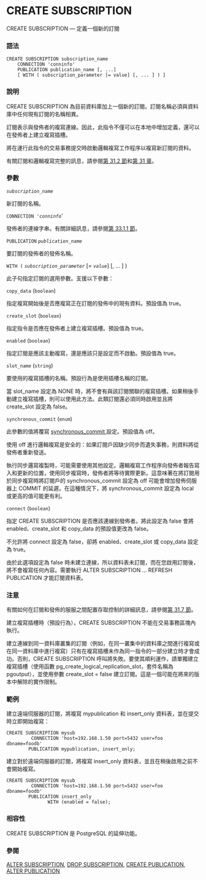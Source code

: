 # CREATE SUBSCRIPTION

CREATE SUBSCRIPTION — 定義一個新的訂閱

### 語法

```text
CREATE SUBSCRIPTION subscription_name
    CONNECTION 'conninfo'
    PUBLICATION publication_name [, ...]
    [ WITH ( subscription_parameter [= value] [, ... ] ) ]
```

### 說明

CREATE SUBSCRIPTION 為目前資料庫加上一個新的訂閱。訂閱名稱必須與資料庫中任何現有訂閱的名稱相異。

訂閱表示與發佈者的複寫連線。因此，此指令不僅可以在本地中增加定義，還可以在發佈者上建立複寫插槽。

將在運行此指令的交易事務提交時啟動邏輯複寫工作程序以複寫新訂閱的資料。

有關訂閱和邏輯複寫完整的訊息，請參閱[第 31.2 節](../../server-administration/logical-replication/31.2.-ding-yue-subscription.md)和[第 31 章](../../server-administration/logical-replication/)。

### 參數

_`subscription_name`_

新訂閱的名稱。

`CONNECTION '`_`conninfo`_'

發佈者的連線字串。有關詳細訊息，請參閱[第 33.1.1 節](../../client-interfaces/libpq-c-library/database-connection-control-functions.md#33-1-1-connection-strings)。

`PUBLICATION` _`publication_name`_

要訂閱的發佈者的發佈名稱。

`WITH (` _`subscription_parameter`_ \[= _`value`_\] \[, ... \] \)

此子句指定訂閱的選用參數。支援以下參數：

`copy_data` \(`boolean`\)

指定複寫開始後是否應複寫正在訂閱的發佈中的現有資料。預設值為 true。

`create_slot` \(`boolean`\)

指定指令是否應在發佈者上建立複寫插槽。預設值為 true。

`enabled` \(`boolean`\)

指定訂閱是應該主動複寫，還是應該只是設定而不啟動。預設值為 true。

`slot_name` \(`string`\)

要使用的複寫插槽的名稱。預設行為是使用插槽名稱的訂閱。

當 slot\_name 設定為 NONE 時，將不會有與該訂閱關聯的複寫插槽。如果稍後手動建立複寫插槽，則可以使用此方法。此類訂閱還必須同時啟用並且將 create\_slot 設定為 false。

`synchronous_commit` \(`enum`\)

此參數的值將覆寫 [synchronous\_commit ](../../server-administration/server-configuration/write-ahead-log.md#19-5-1-settings)設定。預設值為 off。

使用 off 進行邏輯複寫是安全的：如果訂閱戶因缺少同步而遺失事務，則資料將從發佈者重新發送。

執行同步邏寫複製時，可能需要使用其他設定。邏輯複寫工作程序向發佈者報告寫入和更新的位置，使用同步複寫時，發佈者將等待實際更新。這意味著在將訂閱用於同步複寫時將訂閱戶的 synchronous\_commit 設定為 off 可能會增加發佈伺服器上 COMMIT 的延遲。在這種情況下，將 synchronous\_commit 設定為 local 或更高的值可能更有利。

`connect` \(`boolean`\)

指定 CREATE SUBSCRIPTION 是否應該連線到發佈者。將此設定為 false 會將enabled、create\_slot 和 copy\_data 的預設值更改為 false。

不允許將 connect 設定為 false，卻將 enabled、create\_slot 或 copy\_data 設定為 true。

由於此選項設定為 false 時未建立連線，所以資料表未訂閱，而在您啟用訂閱後，將不會複寫任何內容。需要執行 ALTER SUBSCRIPTION ... REFRESH PUBLICATION 才能訂閱資料表。

### 注意

有關如何在訂閱和發佈的服服之間配置存取控制的詳細訊息，請參閱[第 31.7 節](../../server-administration/logical-replication/31.7.-an-quan-xing.md)。

建立複寫插槽時（預設行為），CREATE SUBSCRIPTION 不能在交易事務區塊內執行。

建立連線到同一資料庫叢集的訂閱（例如，在同一叢集中的資料庫之間進行複寫或在同一資料庫中進行複寫）只有在複寫插槽未作為同一指令的一部分建立時才會成功。否則，CREATE SUBSCRIPTION 呼叫將失敗。要使其順利運作，請單獨建立複寫插槽（使用函數 pg\_create\_logical\_replication\_slot，套件名稱為 pgoutput），並使用參數 create\_slot = false 建立訂閱。這是一個可能在將來的版本中解除的實作限制。

### 範例

建立遠端伺服器的訂閱，將複寫 mypublication 和 insert\_only 資料表，並在提交時立即開始複寫：

```text
CREATE SUBSCRIPTION mysub
         CONNECTION 'host=192.168.1.50 port=5432 user=foo dbname=foodb'
        PUBLICATION mypublication, insert_only;
```

建立對於遠端伺服器的訂閱，將複寫 insert\_only 資料表，並且在稍後啟用之前不會開始複寫。

```text
CREATE SUBSCRIPTION mysub
         CONNECTION 'host=192.168.1.50 port=5432 user=foo dbname=foodb'
        PUBLICATION insert_only
               WITH (enabled = false);
```

### 相容性

CREATE SUBSCRIPTION 是 PostgreSQL 的延伸功能。

### 參閱

[ALTER SUBSCRIPTION](alter-subscription.md), [DROP SUBSCRIPTION](drop-subscription.md), [CREATE PUBLICATION](create-publication.md), [ALTER PUBLICATION](alter-publication.md)

